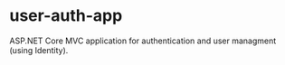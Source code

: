 # user-auth-app
ASP.NET Core MVC application for authentication and user managment (using Identity).  
